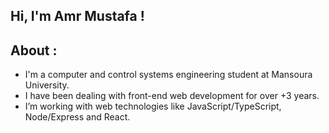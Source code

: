 ## Hi, I'm Amr Mustafa !

## About :

- I'm a computer and control systems engineering student at Mansoura University.
- I have been dealing with front-end web development for over +3 years.
- I’m working with web technologies like JavaScript/TypeScript, Node/Express and React.

